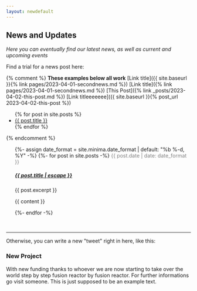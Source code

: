 ```yaml
---
layout: newdefault
---
```


## News and Updates

_Here you can eventually find our latest news, as well as current and upcoming events_

Find a trial for a news post here:

{% comment %} **These examples below all work**
[Link title]({{ site.baseurl }}{% link pages/2023-04-01-secondnews.md %})
[Link title]({% link pages/2023-04-01-secondnews.md %})
[This Post]({% link _posts/2023-04-02-this-post.md %})
[Link titleeeeeee]({{ site.baseurl }}{% post_url 2023-04-02-this-post %})

<ul>
  {% for post in site.posts %}
    <li>
      <a href="{{ post.url }}">{{ post.title }}</a>
    </li>
  {% endfor %}
</ul>
{% endcomment %}


<ul class="post-list">
      {%- assign date_format = site.minima.date_format | default: "%b %-d, %Y" -%}
      {%- for post in site.posts -%}
      <!---<li>--->
        <span class="post-meta" style="color:gray">{{ post.date | date: date_format }}</span>
        <h5>
          <a class="post-link" style="color_black" href="{{ post.url | relative_url }}">
            {{ post.title | escape }}
          </a>
        </h5>
        <!---{%- if site.show_excerpts -%}--->
         {{ post.excerpt }}
        <!---{%- endif -%}--->
        <p>{{ content }}</p>
      {%- endfor -%}
 </ul>
 </br>
 
 ----
 
 Otherwise, you can write a new "tweet" right in here, like this:
 
 ### New Project
 
 With new funding thanks to whoever we are now starting to take over the world step by step fusion reactor by fusion reactor.
 For further informations go visit someone.
 This is just supposed to be an example text.
